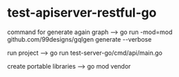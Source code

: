 # test-apiserver-restful-go

command for generate again graph -->
go run -mod=mod github.com/99designs/gqlgen generate --verbose

run project --> go run test-server-go/cmd/api/main.go

create portable libraries --> go mod vendor
